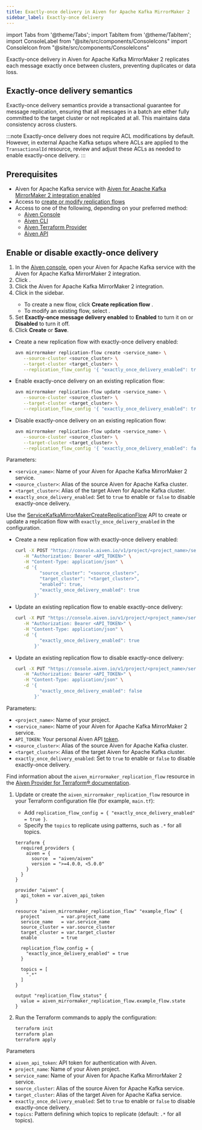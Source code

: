 ```yaml
---
title: Exactly-once delivery in Aiven for Apache Kafka MirrorMaker 2
sidebar_label: Exactly-once delivery
---
```


import Tabs from '@theme/Tabs';
import TabItem from '@theme/TabItem';
import ConsoleLabel from "@site/src/components/ConsoleIcons"
import ConsoleIcon from "@site/src/components/ConsoleIcons"

Exactly-once delivery in Aiven for Apache Kafka MirrorMaker 2 replicates each message exactly once between clusters, preventing duplicates or data loss.

## Exactly-once delivery semantics

Exactly-once delivery semantics provide a transactional guarantee for message
replication, ensuring that all messages in a batch are either fully committed to the
target cluster or not replicated at all. This maintains data consistency across clusters.

<!-- vale off -->
:::note
Exactly-once delivery does not require ACL modifications by default. However, in
external Apache Kafka setups where ACLs are applied to the `TransactionalId` resource,
review and adjust these ACLs as needed to enable exactly-once delivery.
:::

## Prerequisites

- Aiven for Apache Kafka service with [Aiven for Apache Kafka MirrorMaker 2 integration
  enabled](/docs/products/kafka/kafka-mirrormaker/get-started)
- Access to [create or modify replication flows](/docs/products/kafka/kafka-mirrormaker/howto/setup-replication-flow)
- Access to one of the following, depending on your preferred method:
  - [Aiven Console](https://console.aiven.io/)
  - [Aiven CLI](/docs/tools/cli)
  - [Aiven Terraform Provider](https://registry.terraform.io/providers/aiven/aiven/latest/docs)
  - [Aiven API](https://api.aiven.io/)

## Enable or disable exactly-once delivery

<Tabs groupId="config-methods">
<TabItem value="console" label="Aiven Console" default>

1. In the [Aiven console](https://console.aiven.io/), open your Aiven for Apache Kafka
   service with the Aiven for Apache Kafka MirrorMaker 2 integration.
1. Click <ConsoleLabel name="integrations"/>.
1. Click the Aiven for Apache Kafka MirrorMaker 2 integration.
1. Click <ConsoleLabel name="Replication flow" /> in the sidebar.
   - To create a new flow, click **Create replication flow** .
   - To modify an existing flow, select <ConsoleLabel name="edit"/>.
1. Set **Exactly-once message delivery enabled** to **Enabled** to turn it on or
   **Disabled** to turn it off.
1. Click **Create** or **Save**.

</TabItem>
<TabItem value="cli" label="Aiven CLI">

- Create a new replication flow with exactly-once delivery enabled:

  ```bash
  avn mirrormaker replication-flow create <service_name> \
     --source-cluster <source_cluster> \
     --target-cluster <target_cluster> \
     --replication_flow_config '{ "exactly_once_delivery_enabled": true }'
  ```

- Enable exactly-once delivery on an existing replication flow:

  ```bash
  avn mirrormaker replication-flow update <service_name> \
     --source-cluster <source_cluster> \
     --target-cluster <target_cluster> \
     --replication_flow_config '{ "exactly_once_delivery_enabled": true }'
  ```

- Disable exactly-once delivery on an existing replication flow:

  ```bash
  avn mirrormaker replication-flow update <service_name> \
     --source-cluster <source_cluster> \
     --target-cluster <target_cluster> \
     --replication_flow_config '{ "exactly_once_delivery_enabled": false }'
  ```

Parameters:

- `<service_name>`: Name of your Aiven for Apache Kafka MirrorMaker 2 service.
- `<source_cluster>`: Alias of the source Aiven for Apache Kafka cluster.
- `<target_cluster>`: Alias of the target Aiven for Apache Kafka cluster.
- `exactly_once_delivery_enabled`: Set to `true` to enable or `false` to disable
  exactly-once delivery.

</TabItem>

<TabItem value="api" label="Aiven API">

Use the [ServiceKafkaMirrorMakerCreateReplicationFlow](https://api.aiven.io/doc/#tag/Service:_Kafka_MirrorMaker/operation/ServiceKafkaMirrorMakerCreateReplicationFlow) API to create or update a replication flow
with `exactly_once_delivery_enabled` in the configuration.

- Create a new replication flow with exactly-once delivery enabled:

  ```bash
  curl -X POST "https://console.aiven.io/v1/project/<project_name>/service/<service_name>/mirrormaker/replication-flows" \
     -H "Authorization: Bearer <API_TOKEN>" \
     -H "Content-Type: application/json" \
     -d '{
           "source_cluster": "<source_cluster>",
           "target_cluster": "<target_cluster>",
           "enabled": true,
           "exactly_once_delivery_enabled": true
         }'
  ```

- Update an existing replication flow to enable exactly-once delivery:

  ```bash
  curl -X PUT "https://console.aiven.io/v1/project/<project_name>/service/<service_name>/mirrormaker/replication-flows/<source_cluster>/<target_cluster>" \
     -H "Authorization: Bearer <API_TOKEN>" \
     -H "Content-Type: application/json" \
     -d '{
           "exactly_once_delivery_enabled": true
         }'
  ```

- Update an existing replication flow to disable exactly-once delivery:

  ```bash
  curl -X PUT "https://console.aiven.io/v1/project/<project_name>/service/<service_name>/mirrormaker/replication-flows/<source_cluster>/<target_cluster>" \
     -H "Authorization: Bearer <API_TOKEN>" \
     -H "Content-Type: application/json" \
     -d '{
           "exactly_once_delivery_enabled": false
         }'
  ```

Parameters:

- `<project_name>`: Name of your project.
- `<service_name>`: Name of your Aiven for Apache Kafka MirrorMaker 2 service.
- `API_TOKEN`: Your personal Aiven API [token](/docs/platform/howto/create_authentication_token).
- `<source_cluster>`: Alias of the source Aiven for Apache Kafka cluster.
- `<target_cluster>`: Alias of the target Aiven for Apache Kafka cluster.
- `exactly_once_delivery_enabled`:  Set to `true` to enable or `false` to disable
  exactly-once delivery.

</TabItem>
<TabItem value="terraform" label="Terraform">

Find information about the `aiven_mirrormaker_replication_flow` resource in the
[Aiven Provider for Terraform® documentation](https://registry.terraform.io/providers/aiven/aiven/latest/docs/resources/mirrormaker_replication_flow).

1. Update or create the `aiven_mirrormaker_replication_flow` resource in your
   Terraform configuration file (for example, `main.tf`):

   - Add `replication_flow_config = { "exactly_once_delivery_enabled" = true }`.
   - Specify the `topics` to replicate using patterns, such as `.*` for all topics.

   ```hcl
   terraform {
     required_providers {
       aiven = {
         source  = "aiven/aiven"
         version = ">=4.0.0, <5.0.0"
       }
     }
   }

   provider "aiven" {
     api_token = var.aiven_api_token
   }

   resource "aiven_mirrormaker_replication_flow" "example_flow" {
     project        = var.project_name
     service_name   = var.service_name
     source_cluster = var.source_cluster
     target_cluster = var.target_cluster
     enable         = true

     replication_flow_config = {
       "exactly_once_delivery_enabled" = true
     }

     topics = [
       ".*"
     ]
   }

   output "replication_flow_status" {
     value = aiven_mirrormaker_replication_flow.example_flow.state
   }
   ```

1. Run the Terraform commands to apply the configuration:

   ```bash
   terraform init
   terraform plan
   terraform apply
   ```

Parameters

- `aiven_api_token`: API token for authentication with Aiven.
- `project_name`: Name of your Aiven project.
- `service_name`: Name of your Aiven for Apache Kafka MirrorMaker 2 service.
- `source_cluster`: Alias of the source Aiven for Apache Kafka service.
- `target_cluster`: Alias of the target Aiven for Apache Kafka service.
- `exactly_once_delivery_enabled`: Set to `true` to enable or `false` to disable
  exactly-once delivery.
- `topics`: Pattern defining which topics to replicate (default: `.*` for all topics).


</TabItem>
</Tabs>
